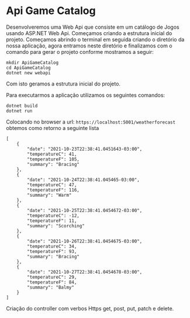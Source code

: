 # Api Game Catalog

Desenvolveremos uma Web Api que consiste em um catálogo de Jogos usando ASP.NET Web Api. Começamos criando a estrutura inicial do projeto. Começamos abrindo o terminal em seguida criando o diretório da nossa aplicação, agora entramos neste diretório e finalizamos com o comando para gerar o projeto conforme mostramos a seguir:

```
mkdir ApiGameCatalog
cd ApiGameCatalog
dotnet new webapi
```
Com isto geramos a estrutura inicial do projeto.

Para executarmos a aplicação utilizamos os seguintes comandos:
```
dotnet build
dotnet run
```
Colocando no browser a url: ```https://localhost:5001/weatherforecast``` obtemos como retorno a seguinte lista
```
[
    {
        "date": "2021-10-23T22:38:41.0451643-03:00",
        "temperatureC": 41,
        "temperatureF": 105,
        "summary": "Bracing"
    },
    {
        "date": "2021-10-24T22:38:41.045465-03:00",
        "temperatureC": 47,
        "temperatureF": 116,
        "summary": "Warm"
    },
    {
        "date": "2021-10-25T22:38:41.0454672-03:00",
        "temperatureC": -12,
        "temperatureF": 11,
        "summary": "Scorching"
    },
    {
        "date": "2021-10-26T22:38:41.0454675-03:00",
        "temperatureC": 34,
        "temperatureF": 93,
        "summary": "Bracing"
    },
    {
        "date": "2021-10-27T22:38:41.0454678-03:00",
        "temperatureC": 29,
        "temperatureF": 84,
        "summary": "Balmy"
    }
]
```

Criação do controller com verbos Https get, post, put, patch e delete.